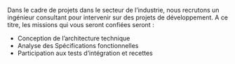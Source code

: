 ​Dans le cadre de projets dans le secteur de l’industrie, nous recrutons un ingénieur consultant pour intervenir sur des projets de développement.  A ce titre, les missions qui vous seront confiées seront :  
- Conception de l’architecture technique 
- Analyse des Spécifications fonctionnelles
- Participation aux tests d’intégration et recettes
